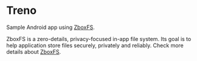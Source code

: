 # Treno

Sample Android app using [ZboxFS].

ZboxFS is a zero-details, privacy-focused in-app file system. Its goal is
to help application store files securely, privately and reliably. Check more
details about [ZboxFS].

[ZboxFS]: https://github.com/zboxfs/zbox
